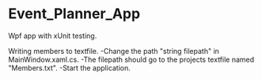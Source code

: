 # Event_Planner_App
Wpf app with xUnit testing.

Writing members to textfile.
-Change the path "string filepath" in MainWindow.xaml.cs.
-The filepath should go to the projects textfile named "Members.txt".
-Start the application.
